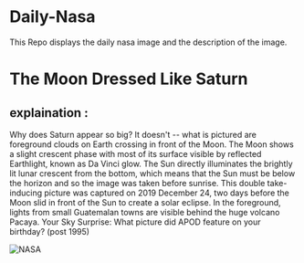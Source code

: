 # Daily-Nasa

This Repo displays the daily nasa image and the description of the image.

<!--NASA-->
# The Moon Dressed Like Saturn
## explaination :

Why does Saturn appear so big? It doesn't -- what is pictured are foreground clouds on Earth crossing in front of the Moon. The Moon shows a slight crescent phase with most of its surface visible by reflected Earthlight, known as Da Vinci glow. The Sun directly illuminates the brightly lit lunar crescent from the bottom, which means that the Sun must be below the horizon and so the image was taken before sunrise.  This double take-inducing picture was captured on 2019 December 24, two days before the Moon slid in front of the Sun to create a solar eclipse. In the foreground, lights from small Guatemalan towns are visible behind the huge volcano Pacaya.    Your Sky Surprise: What picture did APOD feature on your birthday? (post 1995)

![NASA](https://apod.nasa.gov/apod/image/2409/SaturnMoon_Sojuel_960.jpg)
<!--/NASA-->